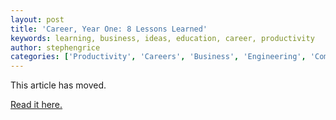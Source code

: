 ```yaml
---
layout: post
title: 'Career, Year One: 8 Lessons Learned'
keywords: learning, business, ideas, education, career, productivity
author: stephengrice
categories: ['Productivity', 'Careers', 'Business', 'Engineering', 'Communication']
---
```


This article has moved.

<a href="https://linebylinecode.com/2018/11/17/career-year-one-8-lessons-learned/">Read it here.</a>
